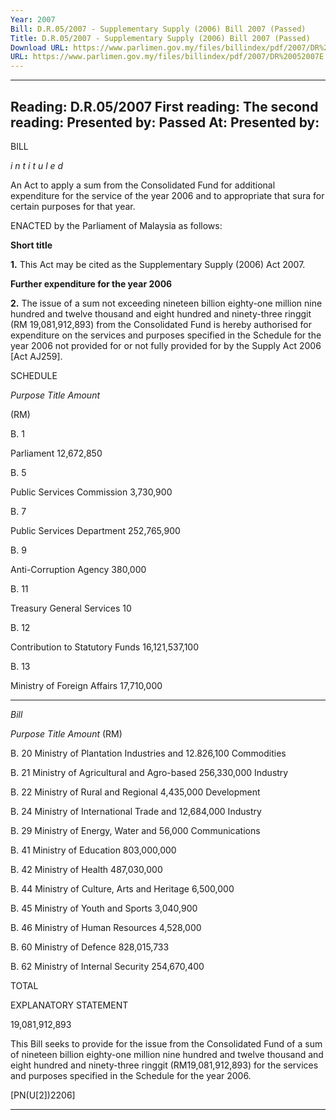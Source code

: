 ```yaml
---
Year: 2007
Bill: D.R.05/2007 - Supplementary Supply (2006) Bill 2007 (Passed)
Title: D.R.05/2007 - Supplementary Supply (2006) Bill 2007 (Passed)
Download URL: https://www.parlimen.gov.my/files/billindex/pdf/2007/DR%20052007E.pdf
URL: https://www.parlimen.gov.my/files/billindex/pdf/2007/DR%20052007E.pdf
---
```

---
Reading:
D.R.05/2007
First reading:
The second reading:
Presented by:
Passed At:
Presented by:
---

BILL

_i n t i t u l e d_

An Act to apply a sum from the Consolidated Fund for additional
expenditure for the service of the year 2006 and to appropriate
that sura for certain purposes for that year.

ENACTED by the Parliament of Malaysia as follows:

**Short title**

**1.** This Act may be cited as the Supplementary Supply (2006)
Act 2007.

**Further expenditure for the year 2006**

**2.** The issue of a sum not exceeding nineteen billion eighty-one
million nine hundred and twelve thousand and eight hundred and
ninety-three ringgit (RM 19,081,912,893) from the Consolidated Fund
is hereby authorised for expenditure on the services and purposes
specified in the Schedule for the year 2006 not provided for or
not fully provided for by the Supply Act 2006 [Act AJ259].

SCHEDULE

_Purpose_ _Title_ _Amount_

(RM)

B. 1

Parliament 12,672,850

B. 5

Public Services Commission 3,730,900

B. 7

Public Services Department 252,765,900

B. 9

Anti-Corruption Agency 380,000

B. 11

Treasury General Services 10

B. 12

Contribution to Statutory Funds          16,121,537,100

B. 13

Ministry of Foreign Affairs 17,710,000


-----

_Bill_

_Purpose_ _Title_ _Amount_
(RM)

B. 20 Ministry of Plantation Industries and 12.826,100
Commodities

B. 21 Ministry of Agricultural and Agro-based 256,330,000
Industry

B. 22 Ministry of Rural and Regional 4,435,000
Development

B. 24 Ministry of International Trade and 12,684,000
Industry

B. 29 Ministry of Energy, Water and 56,000
Communications

B. 41 Ministry of Education 803,000,000

B. 42 Ministry of Health 487,030,000

B. 44 Ministry of Culture, Arts and Heritage 6,500,000

B. 45 Ministry of Youth and Sports 3,040,900

B. 46 Ministry of Human Resources 4,528,000

B. 60 Ministry of Defence 828,015,733

B. 62 Ministry of Internal Security 254,670,400


TOTAL

EXPLANATORY STATEMENT


19,081,912,893


This Bill seeks to provide for the issue from the Consolidated Fund of a sum
of nineteen billion eighty-one million nine hundred and twelve thousand and
eight hundred and ninety-three ringgit (RM19,081,912,893) for the services
and purposes specified in the Schedule for the year 2006.

[PN(U[2])2206]


-----

